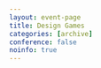 ```yaml
---
layout: event-page
title: Design Games
categories: [archive]
conference: false
noinfo: true
---
```




